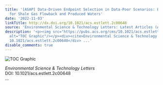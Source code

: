```yaml
---
title: '[ASAP] Data-Driven Endpoint Selection in Data-Poor Scenarios: Bioassay Design
  for Shale Gas Flowback and Produced Waters'
date: '2022-11-03'
linkTitle: http://dx.doi.org/10.1021/acs.estlett.2c00648
source: 'Environmental Science & Technology Letters: Latest Articles (ACS Publications)'
description: '<p><img src="https://pubs.acs.org/cms/10.1021/acs.estlett.2c00648/asset/images/medium/ez2c00648_0004.gif"
  alt="TOC Graphic"/></p><div><cite>Environmental Science & Technology Letters</cite></div><div>DOI:
  10.1021/acs.estlett.2c00648</div> ...'
disable_comments: true
---
```

<p><img src="https://pubs.acs.org/cms/10.1021/acs.estlett.2c00648/asset/images/medium/ez2c00648_0004.gif" alt="TOC Graphic"/></p><div><cite>Environmental Science & Technology Letters</cite></div><div>DOI: 10.1021/acs.estlett.2c00648</div> ...